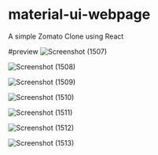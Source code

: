 # material-ui-webpage
A simple Zomato Clone using React

#preview
![Screenshot (1507)](https://user-images.githubusercontent.com/95858442/157269335-8879c663-c497-4e99-bb9f-2ca243374833.png)


![Screenshot (1508)](https://user-images.githubusercontent.com/95858442/157269380-e974ef20-1b54-452d-b20c-b02906408783.png)


![Screenshot (1509)](https://user-images.githubusercontent.com/95858442/157269388-49f0a5af-b108-403d-9372-141b558ee0d7.png)


![Screenshot (1510)](https://user-images.githubusercontent.com/95858442/157269412-9b0d4153-110d-4d02-89ad-a37c26969cde.png)


![Screenshot (1511)](https://user-images.githubusercontent.com/95858442/157269433-25d33ac5-83b5-443a-89b0-db18f443bd5d.png)


![Screenshot (1512)](https://user-images.githubusercontent.com/95858442/157269443-06a2a426-49c0-404d-8df3-a4dcfc92a5a5.png)


![Screenshot (1513)](https://user-images.githubusercontent.com/95858442/157269455-81a8a388-21c6-49ac-bd1a-db43b0186fcc.png)


